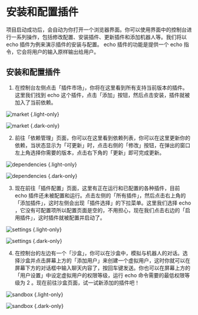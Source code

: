 # 安装和配置插件

项目启动成功后，会自动为你打开一个浏览器界面。你可以使用界面中的控制台进行一系列操作，包括修改配置、安装插件、更新插件和添加机器人等。我们将以 echo 插件为例来演示插件的安装与配置。 echo 插件的功能是提供一个 echo 指令，它会将用户的输入原样输出给用户。

## 安装和配置插件

1. 在控制台左侧点击「插件市场」，你将在这里看到所有支持当前版本的插件。这里我们找到 echo 这个插件，点击「添加」按钮，然后点击安装，插件就被加入了当前依赖。

![market](/console/market_light.webp) {.light-only}

![market](/console/market_dark.webp) {.dark-only}

2. 前往「依赖管理」页面，你可以在这里看到依赖列表，你可以在这里更新你的依赖，当状态显示为「可更新」时，点击右侧的「修改」按钮，在弹出的窗口左上角选择你需要的版本，点击右下角的「更新」即可完成更新。

![dependencies](/console/dependencies_light.webp) {.light-only}

![dependencies](/console/dependencies_dark.webp) {.dark-only}

3. 现在前往「插件配置」页面，这里有正在运行和已配置的各种插件，目前 echo 插件还未被配置和运行。点击左侧的「所有插件」，然后点击右上角的「添加插件」，这时左侧会出现「插件选择」的下拉菜单。这里我们选择 echo ，它没有可配置项所以配置页面是空的，不用担心，现在我们点击右边的「启用插件」，这时插件就被配置并启动了。

![settings](/console/settings_light.webp) {.light-only}

![settings](/console/settings_dark.webp) {.dark-only}

4. 在控制台的左边有一个「沙盒」，你可以在沙盒中，模拟与机器人的对话。选择沙盒并点击屏幕上方的「添加用户」来创建一个虚拟用户，这时你就可以在屏幕下方的对话框中输入聊天内容了，按回车键发送。你也可以在屏幕上方的「用户设置」中设定虚拟用户的权限等级，运行 echo 命令需要的最低权限等级为 2 。现在前往沙盒页面，试一试新添加的插件吧！

![sandbox](/console/sandbox_light.webp) {.light-only}

![sandbox](/console/sandbox_dark.webp) {.dark-only}
